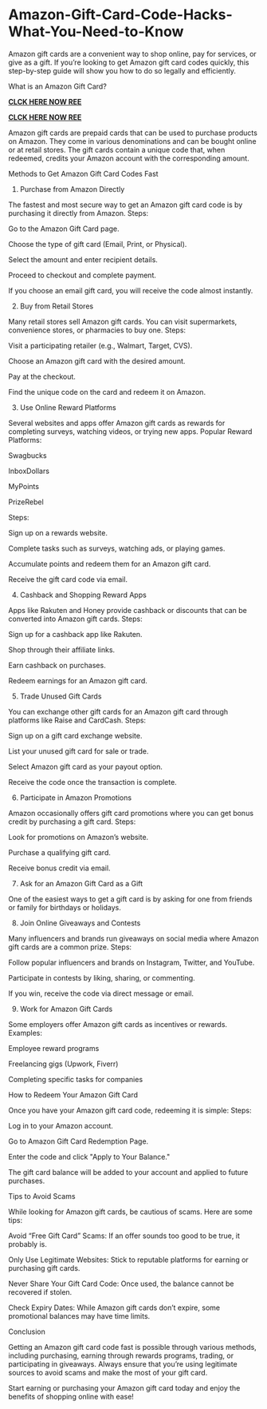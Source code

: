 # Amazon-Gift-Card-Code-Hacks-What-You-Need-to-Know
Amazon gift cards are a convenient way to shop online, pay for services, or give as a gift. If you’re looking to get Amazon gift card codes quickly, this step-by-step guide will show you how to do so legally and efficiently.

What is an Amazon Gift Card?

**[CLCK HERE NOW REE](https://tinyurl.com/amazongiftcard2423)**

**[CLCK HERE NOW REE](https://tinyurl.com/amazongiftcard2423)**

Amazon gift cards are prepaid cards that can be used to purchase products on Amazon. They come in various denominations and can be bought online or at retail stores. The gift cards contain a unique code that, when redeemed, credits your Amazon account with the corresponding amount.

Methods to Get Amazon Gift Card Codes Fast

1. Purchase from Amazon Directly

The fastest and most secure way to get an Amazon gift card code is by purchasing it directly from Amazon.
Steps:

Go to the Amazon Gift Card page.

Choose the type of gift card (Email, Print, or Physical).

Select the amount and enter recipient details.

Proceed to checkout and complete payment.

If you choose an email gift card, you will receive the code almost instantly.

2. Buy from Retail Stores

Many retail stores sell Amazon gift cards. You can visit supermarkets, convenience stores, or pharmacies to buy one.
Steps:

Visit a participating retailer (e.g., Walmart, Target, CVS).

Choose an Amazon gift card with the desired amount.

Pay at the checkout.

Find the unique code on the card and redeem it on Amazon.

3. Use Online Reward Platforms

Several websites and apps offer Amazon gift cards as rewards for completing surveys, watching videos, or trying new apps.
Popular Reward Platforms:

Swagbucks

InboxDollars

MyPoints

PrizeRebel

Steps:

Sign up on a rewards website.

Complete tasks such as surveys, watching ads, or playing games.

Accumulate points and redeem them for an Amazon gift card.

Receive the gift card code via email.

4. Cashback and Shopping Reward Apps

Apps like Rakuten and Honey provide cashback or discounts that can be converted into Amazon gift cards.
Steps:

Sign up for a cashback app like Rakuten.

Shop through their affiliate links.

Earn cashback on purchases.

Redeem earnings for an Amazon gift card.

5. Trade Unused Gift Cards

You can exchange other gift cards for an Amazon gift card through platforms like Raise and CardCash.
Steps:

Sign up on a gift card exchange website.

List your unused gift card for sale or trade.

Select Amazon gift card as your payout option.

Receive the code once the transaction is complete.

6. Participate in Amazon Promotions

Amazon occasionally offers gift card promotions where you can get bonus credit by purchasing a gift card.
Steps:

Look for promotions on Amazon’s website.

Purchase a qualifying gift card.

Receive bonus credit via email.

7. Ask for an Amazon Gift Card as a Gift

One of the easiest ways to get a gift card is by asking for one from friends or family for birthdays or holidays.

8. Join Online Giveaways and Contests

Many influencers and brands run giveaways on social media where Amazon gift cards are a common prize.
Steps:

Follow popular influencers and brands on Instagram, Twitter, and YouTube.

Participate in contests by liking, sharing, or commenting.

If you win, receive the code via direct message or email.

9. Work for Amazon Gift Cards

Some employers offer Amazon gift cards as incentives or rewards.
Examples:

Employee reward programs

Freelancing gigs (Upwork, Fiverr)

Completing specific tasks for companies

How to Redeem Your Amazon Gift Card

Once you have your Amazon gift card code, redeeming it is simple:
Steps:

Log in to your Amazon account.

Go to Amazon Gift Card Redemption Page.

Enter the code and click "Apply to Your Balance."

The gift card balance will be added to your account and applied to future purchases.

Tips to Avoid Scams

While looking for Amazon gift cards, be cautious of scams. Here are some tips:

Avoid “Free Gift Card” Scams: If an offer sounds too good to be true, it probably is.

Only Use Legitimate Websites: Stick to reputable platforms for earning or purchasing gift cards.

Never Share Your Gift Card Code: Once used, the balance cannot be recovered if stolen.

Check Expiry Dates: While Amazon gift cards don’t expire, some promotional balances may have time limits.

Conclusion

Getting an Amazon gift card code fast is possible through various methods, including purchasing, earning through rewards programs, trading, or participating in giveaways. Always ensure that you’re using legitimate sources to avoid scams and make the most of your gift card.

Start earning or purchasing your Amazon gift card today and enjoy the benefits of shopping online with ease!
